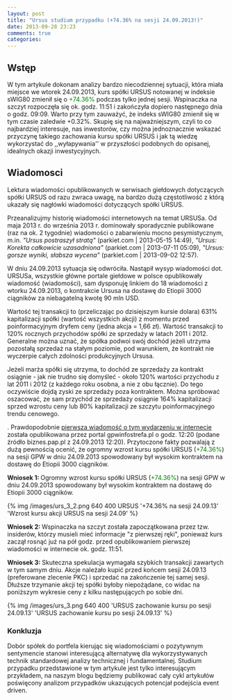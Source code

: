 ```yaml
---
layout: post
title: "Ursus studium przypadku (+74.36% na sesji 24.09.2013!)"
date: 2013-09-28 23:23
comments: true
categories: 
---
```

<h2>Wstęp</h2>
W tym artykule dokonam analizy bardzo niecodziennej sytuacji, która miała miejsce we wtorek 24.09.2013, kurs spółki URSUS 
notowanej w indeksie sWIG80 zmienił się o <span style="color:green;">+74.36%</span> podczas tylko jednej sesji. Wspinaczka na szczyt rozpoczęła się ok. godz. 11:51 i zakończyła 
dopiero następnego dnia o godz. 09:09. Warto przy tym zauważyć, że indeks sWIG80 zmienił się w tym czasie zaledwie +0.32%. Skupię się na 
najważniejszym, czyli to co najbardziej interesuje, nas inwestorów, czy można jednoznacznie wskazać przyczynę takiego zachowania kursu spółki 
URSUS i jak tą wiedzę wykorzystać do ,,wyłapywania'' w przyszłości podobnych do opisanej, idealnych okazji inwestycyjnych.

<h2>Wiadomosci</h2>
Lektura wiadomości opublikowanych w serwisach giełdowych dotyczących spółki URSUS od razu zwraca uwagę, na bardzo dużą częstotliwość z którą
ukazały się nagłówki wiadomości dotyczących spółki URSUS. 
<p>Przeanalizujmy historię wiadomości internetowych na temat URSUSa. Od maja 2013 r.
do września 2013 r. dominowały sporadycznie publikowane (raz na ok. 2 tygodnie) wiadomości o zabarwieniu mocno pesymistycznym, m.in. 
<em>"Ursus postraszył stratą"</em> (parkiet.com  |  2013-05-15 14:49), <em>"Ursus: Korekta całkowicie uzasadniona"</em> 
(parkiet.com  |  2013-07-11 05:09), <em>"Ursus: gorsze wyniki, słabsza wycena"</em> (parkiet.com  |  2013-09-02 12:57).</p>

<p>W dniu 24.09.2013 sytuacja się odwróciła. Nastąpił wysyp wiadomości dot. URSUSa,  wszystkie główne portale giełdowe w polsce opublikowały 
wiadomość (wiadomości), sam dysponuję linkiem do 18 wiadomości z wtorku 24.09.2013, o kontrakcie Ursusa na dostawę do Etiopii 3000 ciągników 
za niebagatelną kwotę 90 mln USD.

Wartość tej transakcji to (przeliczając po dzisiejszym kursie dolara) 631%  kapitalizacji spółki (wartość wszystkich akcji) z momentu przed 
poinformacyjnym dryfem ceny (jedna akcja = 1,66 zł). Wartość transakcji to 120% rocznych przychodów spółki ze sprzedaży w latach 2011 i 2012. 
Generalne można uznać, że spółka podwoi swój dochód jeżeli utrzyma pozostałą sprzedaż na stałym poziomie, pod warunkiem, że kontrakt nie 
wyczerpie całych zdolności produkcyjnych Ursusa. 

Jeżeli marża spółki się utrzyma, to dochód ze sprzedaży za kontrakt osiągnie - jak nie trudno się domyśleć - około 120% wartości przychodu 
z lat 2011 i 2012 (z każdego roku osobna, a nie z obu łącznie). Do tego oczywiście dojdą zyski ze sprzedaży poza kontraktem. 
Można spróbować oszacować, ze sam przychód ze sprzedaży osiągnie 164% kapitalizacji sprzed wzrostu ceny lub 80% kapitalizacji 
ze szczytu poinformacyjnego trendu cenowego.

. Prawdopodobnie
<a href="http://www.gpwinfostrefa.pl/GPWIS2/pl/index/news/info/532845,ursus-sa-zawarcie-umowy-na-dostawe-3-000-ciagnikow" rel="nofollow">
pierwsza wiadomość o tym wydarzeniu w internecie</a> została opublikowana przez portal gpwinfostrefa.pl o godz. 12:20 
(podane źródło biznes.pap.pl z 24.09.2013 12:20). Przytoczone fakty pozwalają 
z dużą pewnością ocenić, że ogromny wzrost kursu spółki URSUS (<span style="color:green;">+74.36%</span>) na sesji GPW w dniu 24.09.2013 
spowodowany był wysokim kontraktem na dostawę do Etiopii 3000 ciągników.</p>

<p><strong>Wniosek 1: </strong> Ogromny wzrost kursu spółki URSUS (<span style="color:green;">+74.36%</span>) na sesji GPW w dniu 24.09.2013 
spowodowany był wysokim kontraktem na dostawę do Etiopii 3000 ciągników.</p>
{% img /images/urs_3_2.png 640 400 URSUS '+74.36% na sesji 24.09.13' 'Wzrost kursu akcji URSUS na sesji 24.09' %}
<p><strong>Wniosek 2: </strong> Wspinaczka na szczyt została zapoczątkowana przez tzw. insiderów, którzy musieli mieć informacje "z pierwszej 
ręki", ponieważ kurs zaczął rosnąć już na pół godz. przed opublikowaniem pierwszej wiadomości w internecie ok. godz. 11:51.</p>

<p><strong>Wniosek 3: </strong>Skuteczna spekulacja wymagała szybkich transakcji zawartych w tym samym dniu. Akcje należało kupić przed 
końcem sesji 24.09.13 (preferowane zlecenie PKC) i sprzedać na zakończenie tej samej sesji. Dłuższe trzymanie akcji tej spółki byłoby 
niepożądane, co widac na poniższym wykresie ceny z kilku następujących po sobie dni.</p>
{% img /images/urs_3.png 640 400 'URSUS zachowanie kursu po sesji 24.09.13' 'URSUS zachowanie kursu po sesji 24.09.13' %}
<h3>Konkluzja</h3>
Dobór spółek do portfela kierując się wiadomościami o pozytywnym sentymencie stanowi interesującą alternatywę dla wykorzystywanych 
technik standardowej analizy technicznej i fundamentalnej. Studium przypadku przedstawione w tym artykule jest tylko interesującym przykładem,
na naszym blogu będziemy publikować cały cykl artykułów poświęcony analizom przypadków ukazujących potencjał podejścia event driven.

